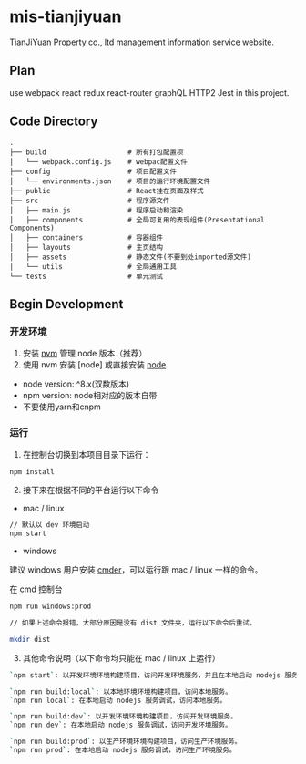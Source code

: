 # mis-tianjiyuan
TianJiYuan Property co., ltd management information service website.

## Plan
use webpack react redux react-router graphQL HTTP2 Jest in this project.

## Code Directory
```
.
├── build                    # 所有打包配置项
│   └── webpack.config.js    # webpac配置文件
├── config                   # 项目配置文件
│   └── environments.json    # 项目的运行环境配置文件
├── public                   # React挂在页面及样式
├── src                      # 程序源文件
│   ├── main.js              # 程序启动和渲染
│   ├── components           # 全局可复用的表现组件(Presentational Components)
│   ├── containers           # 容器组件
│   ├── layouts              # 主页结构
│   ├── assets               # 静态文件(不要到处imported源文件)
│   └── utils                # 全局通用工具
└── tests                    # 单元测试
```

## Begin Development

### 开发环境
1. 安装 [nvm](//github.com/creationix/nvm) 管理 node 版本（推荐）
2. 使用 nvm 安装 [node] 或直接安装 [node](//nodejs.org)
  * node version: ^8.x(双数版本)
  * npm version: node相对应的版本自带
  * 不要使用yarn和cnpm

### 运行

1. 在控制台切换到本项目目录下运行：

```sh
npm install
```

2. 接下来在根据不同的平台运行以下命令

* mac / linux

```sh
// 默认以 dev 环境启动
npm start
```

* windows

建议 windows 用户安装 [cmder](//cmder.net)，可以运行跟 mac / linux 一样的命令。

在 cmd 控制台

```sh
npm run windows:prod

// 如果上述命令报错，大部分原因是没有 dist 文件夹，运行以下命令后重试。

mkdir dist
```

3. 其他命令说明（以下命令均只能在 mac / linux 上运行）
```sh
`npm start`: 以开发环境环境构建项目，访问开发环境服务，并且在本地启动 nodejs 服务调试。

`npm run build:local`: 以本地环境环境构建项目，访问本地服务。
`npm run local`: 在本地启动 nodejs 服务调试，访问本地服务。

`npm run build:dev`: 以开发环境环境构建项目，访问开发环境服务。
`npm run dev`: 在本地启动 nodejs 服务调试，访问开发环境服务。

`npm run build:prod`: 以生产环境环境构建项目，访问生产环境服务。
`npm run prod`: 在本地启动 nodejs 服务调试，访问生产环境服务。
```
